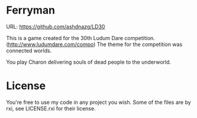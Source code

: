 Ferryman
========
URL: https://github.com/ashdnazg/LD30

This is a game created for the 30th Ludum Dare competition. (http://www.ludumdare.com/compo)
The theme for the competition was connected worlds.

You play Charon delivering souls of dead people to the underworld.


License
=======
You're free to use my code in any project you wish.
Some of the files are by rxi, see LICENSE.rxi for their license.
